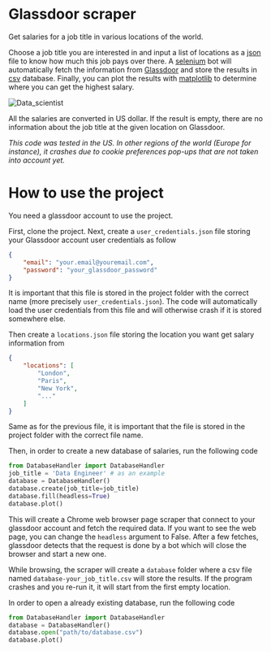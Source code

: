 # Glassdoor scraper

Get salaries for a job title in various locations of the world.

Choose a job title you are interested in and input a list of locations as a [json](https://docs.python.org/3/library/json.html) file to know how much this job pays over there. A [selenium](https://www.selenium.dev/) bot will automatically fetch the information from [Glassdoor](https://www.glassdoor.com/index.htm) and store the results in [csv](https://docs.python.org/3/library/csv.html) database. Finally, you can plot the results with [matplotlib](https://matplotlib.org/stable/) to determine where you can get the highest salary. 

![Data_scientist](https://github.com/chagab/glassdoor_scraper/assets/28218716/0930c3f5-1458-4b7c-983e-b7d765356888)

All the salaries are converted in US dollar. If the result is empty, there are no information about the job title at the given location on Glassdoor.

*This code was tested in the US. In other regions of the world (Europe for instance), it crashes due to cookie preferences pop-ups that are not taken into account yet.*

# How to use the project 

You need a glassdoor account to use the project.

First, clone the project. Next, create a <code>user_credentials.json</code> file storing your Glassdoor account user credentials as follow

``` json
{
    "email": "your.email@youremail.com",
    "password": "your_glassdoor_password"
}
```
It is important that this file is stored in the project folder with the correct name (more precisely <code>user_credentials.json</code>). The code will automatically load the user credentials from this file and will otherwise crash if it is stored somewhere else.

Then create a <code>locations.json</code> file storing the location you want get salary information from

``` json
{
    "locations": [
        "London",
        "Paris",
        "New York",
        "..."
    ]
}
```
Same as for the previous file, it is important that the file is stored in the project folder with the correct file name. 

Then, in order to create a new database of salaries, run the following code

``` python
from DatabaseHandler import DatabaseHandler
job_title = 'Data Engineer' # as an example
database = DatabaseHandler()
database.create(job_title=job_title)
database.fill(headless=True)
database.plot()
```

This will create a Chrome web browser page scraper that connect to your glassdoor account and fetch the required data. If you want to see the web page, you can change the <code>headless</code> argument to False. After a few fetches, glassdoor detects that the request is done by a bot which will close the browser and start a new one. 

While browsing, the scraper will create a <code>database</code> folder where a csv file named <code>database-your_job_title.csv</code> will store the results. If the program crashes and you re-run it, it will start from the first empty location.

In order to open a already existing database, run the following code

``` python
from DatabaseHandler import DatabaseHandler
database = DatabaseHandler()
database.open("path/to/database.csv")
database.plot()
```
